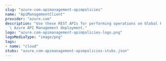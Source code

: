 ```yaml
---
slug: "azure-com-apimanagement-apimpolicies"
name: "ApiManagementClient"
provider: "azure.com"
description: "Use these REST APIs for performing operations on Global Policies in\
  \ Azure API Management deployment."
logo: "azure.com-apimanagement-apimpolicies-logo.png"
logoMediaType: "image/png"
tags:
- name: "cloud"
stubs: "azure.com-apimanagement-apimpolicies-stubs.json"
---
```

